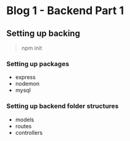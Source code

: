 # Blog 1 - Backend Part 1

## Setting up backing

> npm init

### Setting up packages

-   express
-   nodemon
-   mysql

### Setting up backend folder structures

-   models
-   routes
-   controllers
